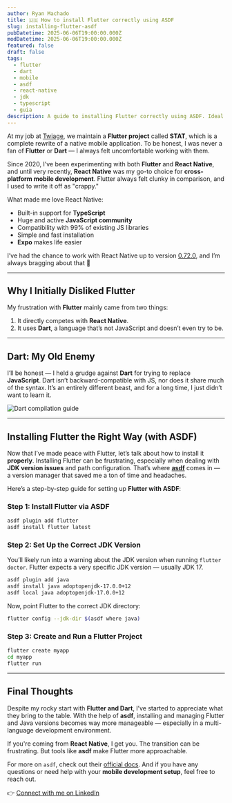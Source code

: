 ```yaml
---
author: Ryan Machado
title: 🇺🇸 How to install Flutter correctly using ASDF
slug: installing-flutter-asdf
pubDatetime: 2025-06-06T19:00:00.000Z
modDatetime: 2025-06-06T19:00:00.000Z
featured: false
draft: false
tags:
  - flutter
  - dart
  - mobile
  - asdf
  - react-native
  - jdk
  - typescript
  - guia
description: A guide to installing Flutter correctly using ASDF. Ideal for developers coming from React Native and wanting to understand the differences and overcome the initial challenges with Flutter and Dart.
---
```


At my job at [Twiage](https://www.twiagemed.com/), we maintain a **Flutter project** called **STAT**, which is a complete rewrite of a native mobile application. To be honest, I was never a fan of **Flutter** or **Dart** — I always felt uncomfortable working with them.

Since 2020, I’ve been experimenting with both **Flutter** and **React Native**, and until very recently, **React Native** was my go-to choice for **cross-platform mobile development**. Flutter always felt clunky in comparison, and I used to write it off as "crappy."

What made me love React Native:

- Built-in support for **TypeScript**
- Huge and active **JavaScript community**
- Compatibility with 99% of existing JS libraries
- Simple and fast installation
- **Expo** makes life easier

I’ve had the chance to work with React Native up to version [0.72.0](https://github.com/facebook/react-native/commit/5ef5767c3c1423971558c87dfc63be9b7b354abe), and I’m always bragging about that 🥹

---

## Why I Initially Disliked Flutter

My frustration with **Flutter** mainly came from two things:

1. It directly competes with **React Native**.
2. It uses **Dart**, a language that’s not JavaScript and doesn’t even try to be.

---

## Dart: My Old Enemy

I’ll be honest — I held a grudge against **Dart** for trying to replace **JavaScript**. Dart isn’t backward-compatible with JS, nor does it share much of the syntax. It’s an entirely different beast, and for a long time, I just didn’t want to learn it.

![Dart compilation guide](https://dev-to-uploads.s3.amazonaws.com/uploads/articles/r4npcpl7xmsp1ssgad2n.png)

---

## Installing Flutter the Right Way (with ASDF)

Now that I’ve made peace with Flutter, let’s talk about how to install it **properly**. Installing Flutter can be frustrating, especially when dealing with **JDK version issues** and path configuration. That’s where **[asdf](https://asdf-vm.com/guide/introduction.html)** comes in — a version manager that saved me a ton of time and headaches.

Here’s a step-by-step guide for setting up **Flutter with ASDF**:

### Step 1: Install Flutter via ASDF

```bash
asdf plugin add flutter
asdf install flutter latest
```

### Step 2: Set Up the Correct JDK Version

You’ll likely run into a warning about the JDK version when running `flutter doctor`. Flutter expects a very specific JDK version — usually JDK 17.

```bash
asdf plugin add java
asdf install java adoptopenjdk-17.0.0+12
asdf local java adoptopenjdk-17.0.0+12
```

Now, point Flutter to the correct JDK directory:

```bash
flutter config --jdk-dir $(asdf where java)
```

### Step 3: Create and Run a Flutter Project

```bash
flutter create myapp
cd myapp
flutter run
```

---

## Final Thoughts

Despite my rocky start with **Flutter and Dart**, I’ve started to appreciate what they bring to the table. With the help of **asdf**, installing and managing Flutter and Java versions becomes way more manageable — especially in a multi-language development environment.

If you're coming from **React Native**, I get you. The transition can be frustrating. But tools like **asdf** make Flutter more approachable.

For more on `asdf`, check out their [official docs](https://asdf-vm.com/manage/versions.html). And if you have any questions or need help with your **mobile development setup**, feel free to reach out.

👉 [Connect with me on LinkedIn](https://www.linkedin.com/in/ryangst/)
